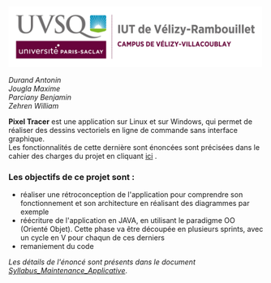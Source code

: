 <img src="doc/DocumentsTechniques/Images/logoUvsq.jpg" width="500px" alt="Logo uvsq">

_Durand Antonin_ <br>
_Jougla Maxime_ <br>
_Parciany Benjamin_ <br>
_Zehren William_

**Pixel Tracer** est une application sur Linux et sur Windows, qui permet de réaliser des dessins vectoriels en ligne de commande sans interface graphique. <br>
Les fonctionnalités de cette dernière sont énoncées sont précisées dans le cahier des charges du projet en cliquant [ici](doc/DocumentsTechniques/FormatPDF/CahierDesCharges.pdf) </a>.

### Les objectifs de ce projet sont : 
- réaliser une rétroconception de l'application pour comprendre son fonctionnement et son architecture en réalisant des diagrammes par exemple
- réécriture de l'application en JAVA, en utilisant le paradigme OO (Orienté Objet). Cette phase va être découpée en plusieurs sprints, avec un cycle en V pour chaqun de ces derniers
- remaniement du code

_Les détails de l'énoncé sont présents dans le document [Syllabus_Maintenance_Applicative](doc/Sujet/Syllabus_Maintenance_Applicative.pdf)_.